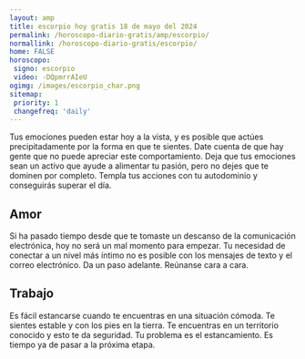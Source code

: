 ```yaml
---
layout: amp
title: escorpio hoy gratis 18 de mayo del 2024 
permalink: /horoscopo-diario-gratis/amp/escorpio/
normallink: /horoscopo-diario-gratis/escorpio/
home: FALSE
horoscopo:
 signo: escorpio
 video: -DQpmrrAIeU
ogimg: /images/escorpio_char.png
sitemap:
 priority: 1
 changefreq: 'daily'
---
```



Tus emociones pueden estar hoy a la vista, y es posible que actúes precipitadamente por la forma en que te sientes. Date cuenta de que hay gente que no puede apreciar este comportamiento. Deja que tus emociones sean un activo que ayude a alimentar tu pasión, pero no dejes que te dominen por completo. Templa tus acciones con tu autodominio y conseguirás superar el día.

## Amor

Si ha pasado tiempo desde que te tomaste un descanso de la comunicación electrónica, hoy no será un mal momento para empezar. Tu necesidad de conectar a un nivel más íntimo no es posible con los mensajes de texto y el correo electrónico. Da un paso adelante. Reúnanse cara a cara.

## Trabajo

Es fácil estancarse cuando te encuentras en una situación cómoda. Te sientes estable y con los pies en la tierra. Te encuentras en un territorio conocido y esto te da seguridad. Tu problema es el estancamiento. Es tiempo ya de pasar a la próxima etapa.